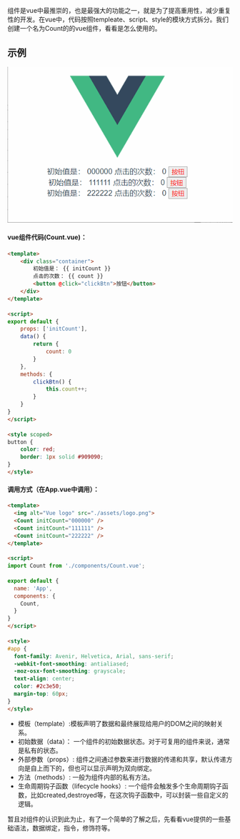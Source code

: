 组件是vue中最推崇的，也是最强大的功能之一，就是为了提高重用性，减少重复性的开发。在vue中，代码按照templeate、script、style的模块方式拆分。我们创建一个名为Count的的vue组件，看看是怎么使用的。

## 示例
![](./组件基础/example.gif)

#### vue组件代码(Count.vue)：
```html
<template>
    <div class="container">
        初始值是： {{ initCount }}
        点击的次数： {{ count }}
        <button @click="clickBtn">按钮</button>
    </div>
</template>

<script>
export default {
    props: ['initCount'],
    data() {
        return {
            count: 0
        }
    },
    methods: {
        clickBtn() {
            this.count++;
        }
    }
}
</script>

<style scoped>
button {
    color: red;
    border: 1px solid #909090;
}
</style>
```
#### 调用方式（在App.vue中调用）：
```html
<template>
  <img alt="Vue logo" src="./assets/logo.png">
  <Count initCount="000000" />
  <Count initCount="111111" />
  <Count initCount="222222" />
</template>

<script>
import Count from './components/Count.vue';

export default {
  name: 'App',
  components: {
    Count,
  }
}
</script>

<style>
#app {
  font-family: Avenir, Helvetica, Arial, sans-serif;
  -webkit-font-smoothing: antialiased;
  -moz-osx-font-smoothing: grayscale;
  text-align: center;
  color: #2c3e50;
  margin-top: 60px;
}
</style>

```

* 模板（template）:模板声明了数据和最终展现给用户的DOM之间的映射关系。
* 初始数据（data）： 一个组件的初始数据状态。对于可复用的组件来说，通常是私有的状态。
* 外部参数（props）: 组件之间通过参数来进行数据的传递和共享，默认传递方向是自上而下的，但也可以显示声明为双向绑定。
* 方法（methods）: 一般为组件内部的私有方法。
* 生命周期钩子函数（lifecycle hooks）: 一个组件会触发多个生命周期钩子函数，比如created,destroyed等，在这次钩子函数中，可以封装一些自定义的逻辑。

暂且对组件的认识到此为止，有了一个简单的了解之后，先看看vue提供的一些基础语法，数据绑定，指令，修饰符等。
